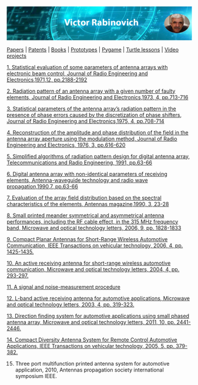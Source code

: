 
![Header Image](https://raw.githubusercontent.com/victenna/vrabinovich/main/Images/Header.png)

[Papers](papers.md) | [Patents](patents.md) | [Books](books.md) | [Prototypes](prototypes.md) | [Pygame](pygame.md) | [Turtle lessons](turtle_lessons.md) | [Video projects](video_projects.md)


[1. Statistical evaluation of some parameters of antenna arrays with electronic beam control, Journal of Radio Engineering and Electronics,1971,12, pp.2188-2192](https://github.com/victenna/My-web/blob/main/Papers/1_Statistical%20evaluation%20of%20some%20parameters....pdf)

[2. Radiation pattern of an antenna array with a given number of faulty elements, Journal of Radio Engineering and Electronics,1973, 4, pp.713-716](https://github.com/victenna/My-web/blob/main/Papers/2_Radiation%20pattern%20of%20array%20with%20a%20given%20number%20of%20faulty%20elements.pdf)

[3. Statistical parameters of the antenna array’s radiation pattern in the presence of phase errors caused by the discretization of phase shifters, Journal of Radio Engineering and Electronics,1975, 4, pp.708-714](https://github.com/victenna/My-web/blob/main/Papers/3_Statistical%20parameters%20of%20the%20antenna.pdf)

[4. Reconstruction of the amplitude and phase distribution of the field in the antenna array aperture using the modulation method, Journal of Radio Engineering and Electronics, 1976, 3, pp.616-620](https://github.com/victenna/My-web/blob/main/Papers/4_Reconstruction%20of%20the%20amplitude%20and%20phase%20distribution.pdf)

[5. Simplified algorithms of radiation pattern design for digital antenna array, Telecommunications and Radio Engineering, 1991, pp.63-66](https://github.com/victenna/vrabinovich/blob/main/Papers/5_Simplified%20algorithms%20of%20radiation%20pattern.pdf)

[6. Digital antenna array with non-identical parameters of receiving elements, Аntenna-waveguide technology and radio wave propagation,1990,7, pp.63-66](https://github.com/victenna/vrabinovich/blob/main/Papers/6_Digital%20antenna%20array.pdf)

[7. Evaluation of the array field distribution based on the spectral characteristics of the elements, Antennas magazine,1990, 3, 23-28](https://github.com/victenna/vrabinovich/blob/main/Papers/7_Spectral%20parameters%20of%20the%20array%20elements.pdf)

[8. Small printed meander symmetrical and asymmetrical antenna performances, including the RF cable effect, in the 315 MHz frequency band, Microwave and optical technology letters, 2006, 9, pp. 1828-1833](https://github.com/victenna/vrabinovich/blob/main/Papers/8_Small%20printed%20meander.pdf)

[9. Compact Planar Antennas for Short-Range Wireless Automotive Communication, IEEE Transactions on vehicular technology, 2006, 4, pp. 1425-1435.](https://github.com/victenna/vrabinovich/blob/main/Papers/8_Small%20printed%20meander.pdf)

[10. An active receiving antenna for short-range wireless automotive communication, Microwave and optical technology letters, 2004, 4, pp. 293-297.](https://github.com/victenna/vrabinovich/blob/main/Papers/10_An%20active%20receiving%20antenna.pdf)

[11. A signal and noise-measurement procedure](https://github.com/victenna/vrabinovich/blob/main/Papers/11_signal%20and%20nise%20measurement%20procedure.pdf)

[12. L-band active receiving antenna for automotive applications, Microwave and optical technology letters, 2003, 4, pp. 319-323.](https://github.com/victenna/vrabinovich/blob/main/Papers/12_L-band%20active%20receiving%20antenna.pdf)

[13. Direction finding system for automotive applications using small phased antenna array, Microwave and optical technology letters, 2011, 10, pp. 2441-2446.](https://github.com/victenna/vrabinovich/blob/main/Papers/13_Direction%20finding%20system.pdf)

[14. Compact Diversity Antenna System for Remote Control Automotive Applications, IEEE Transactions on vehicular technology, 2005, 5, pp. 379-382.](https://github.com/victenna/vrabinovich/blob/main/Papers/14_Compact%20diversity%20antenna%20system.pdf)

15. Three port multifunction printed antenna system for automotive application, 2010, Antennas propagation society international symposium IEEE.




